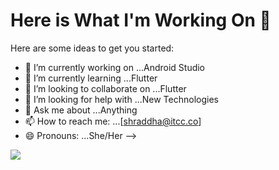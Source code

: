 # Here is What I'm Working On 👋

Here are some ideas to get you started:

- 🔭 I’m currently working on ...Android Studio
- 🌱 I’m currently learning ...Flutter
- 👯 I’m looking to collaborate on ...Flutter
- 🤔 I’m looking for help with ...New Technologies
- 💬 Ask me about ...Anything
- 📫 How to reach me: ...[shraddha@itcc.co]
- 😄 Pronouns: ...She/Her
-->
<img src="https://github-readme-stats.vercel.app/api?username=Shraddha81&&show_icons=true&title_color=ffffff&icon_color=bb2acf&text_color=daf7dc&bg_color=151515">
